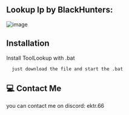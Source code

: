 
## Lookup Ip by BlackHunters:

![image](https://github.com/user-attachments/assets/7473e5db-4655-49e3-ad2c-78ce0384f54f)



## Installation

Install ToolLookup with .bat

```bash
  just download the file and start the .bat
```
    
## 💻 Contact Me
you can contact me on discord: ektr.66

